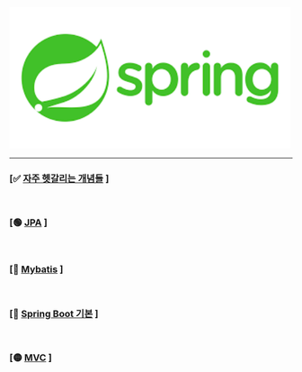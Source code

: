 <img src = "image/spring.png" width="500">



-------------------



### [✅ [자주 헷갈리는 개념들](https://github.com/Ho-Tea/study-Spring/tree/main/Init) ]

<br/>

### [🟢 [JPA](https://github.com/Ho-Tea/study-Spring/tree/main/JPA) ]

<br/>

### [🔴 [Mybatis](https://github.com/Ho-Tea/study-Spring/tree/main/Mybatis) ]

<br/>

### [🔵 [Spring Boot 기본](https://github.com/Ho-Tea/study-Spring/tree/main/Spring%20Boot) ]

<br/>

### [🟡 [MVC](https://github.com/Ho-Tea/study-Spring/tree/main/MVC) ]
